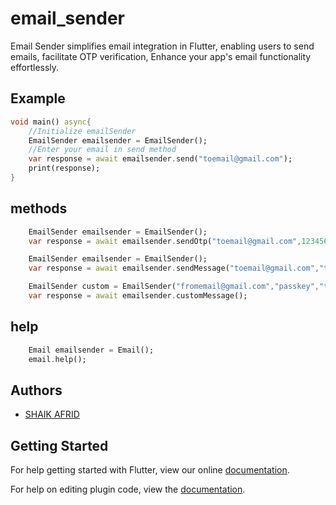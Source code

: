


# email_sender
Email Sender simplifies email integration in Flutter, enabling users to send emails, facilitate OTP verification,  Enhance your app's email functionality effortlessly.
## Example

```dart
void main() async{
    //Initialize emailSender 
    EmailSender emailsender = EmailSender();
    //Enter your email in send method
    var response = await emailsender.send("toemail@gmail.com");
    print(response);
}
``` 
##  methods


```dart
    EmailSender emailsender = EmailSender();
    var response = await emailsender.sendOtp("toemail@gmail.com",123456);

``` 

```dart
    EmailSender emailsender = EmailSender();
    var response = await emailsender.sendMessage("toemail@gmail.com","title","subject","body");

``` 

```dart
    EmailSender custom = EmailSender("fromemail@gmail.com","passkey","toemail@gmail.com","title","subject","body");
    var response = await emailsender.customMessage();

``` 


## help
```dart
    Email emailsender = Email();
    email.help();

``` 
## Authors

- [SHAIK AFRID](https://www.github.com/afriddev)



## Getting Started

For help getting started with Flutter, view our online
[documentation](https://flutter.io/).

For help on editing plugin code, view the [documentation](https://flutter.io/developing-packages/#edit-plugin-package).
